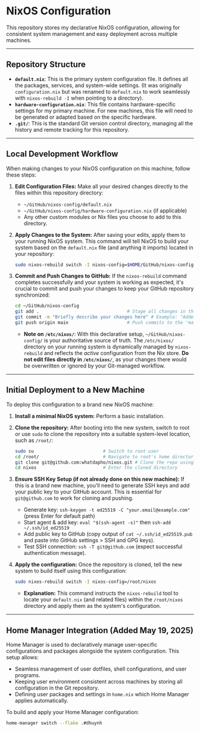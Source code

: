 # NixOS Configuration

This repository stores my declarative NixOS configuration, allowing for consistent system management and easy deployment across multiple machines.

---

## Repository Structure

* **`default.nix`**: This is the primary system configuration file. It defines all the packages, services, and system-wide settings. (It was originally `configuration.nix` but was renamed to `default.nix` to work seamlessly with `nixos-rebuild -I` when pointing to a directory).
* **`hardware-configuration.nix`**: This file contains hardware-specific settings for my primary machine. For new machines, this file will need to be generated or adapted based on the specific hardware.
* **`.git/`**: This is the standard Git version control directory, managing all the history and remote tracking for this repository.

---

## Local Development Workflow

When making changes to your NixOS configuration on this machine, follow these steps:

1.  **Edit Configuration Files:**
    Make all your desired changes directly to the files within this repository directory:
    * `~/GitHub/nixos-config/default.nix`
    * `~/GitHub/nixos-config/hardware-configuration.nix` (if applicable)
    * Any other custom modules or Nix files you choose to add to this directory.

2.  **Apply Changes to the System:**
    After saving your edits, apply them to your running NixOS system. This command will tell NixOS to build your system based on the `default.nix` file (and anything it imports) located in your repository:
    ```bash
    sudo nixos-rebuild switch -I nixos-config=$HOME/GitHub/nixos-config
    ```

3.  **Commit and Push Changes to GitHub:**
    If the `nixos-rebuild` command completes successfully and your system is working as expected, it's crucial to commit and push your changes to keep your GitHub repository synchronized:
    ```bash
    cd ~/GitHub/nixos-config
    git add .                                 # Stage all changes in the directory
    git commit -m "Briefly describe your changes here" # Example: "Added new user program and updated desktop environment."
    git push origin main                      # Push commits to the 'main' branch on GitHub
    ```
    * **Note on `/etc/nixos/`**: With this declarative setup, `~/GitHub/nixos-config/` is your authoritative source of truth. The `/etc/nixos/` directory on your running system is dynamically managed by `nixos-rebuild` and reflects the *active* configuration from the Nix store. **Do not edit files directly in `/etc/nixos/`**, as your changes there would be overwritten or ignored by your Git-managed workflow.

---

## Initial Deployment to a New Machine

To deploy this configuration to a brand new NixOS machine:

1.  **Install a minimal NixOS system:** Perform a basic installation.
2.  **Clone the repository:**
    After booting into the new system, switch to root or use `sudo` to clone the repository into a suitable system-level location, such as `/root/`:
    ```bash
    sudo su                          # Switch to root user
    cd /root/                        # Navigate to root's home directory
    git clone git@github.com:whatdapho/nixos.git # Clone the repo using SSH
    cd nixos                         # Enter the cloned directory
    ```
3.  **Ensure SSH Key Setup (if not already done on this new machine):**
    If this is a brand new machine, you'll need to generate SSH keys and add your public key to your GitHub account. This is essential for `git@github.com` to work for cloning and pushing.
    * Generate key: `ssh-keygen -t ed25519 -C "your.email@example.com"` (press Enter for default path)
    * Start agent & add key: `eval "$(ssh-agent -s)"` then `ssh-add ~/.ssh/id_ed25519`
    * Add public key to GitHub (copy output of `cat ~/.ssh/id_ed25519.pub` and paste into GitHub settings > SSH and GPG keys).
    * Test SSH connection: `ssh -T git@github.com` (expect successful authentication message).

4.  **Apply the configuration:**
    Once the repository is cloned, tell the new system to build itself using this configuration:
    ```bash
    sudo nixos-rebuild switch -I nixos-config=/root/nixos
    ```
    * **Explanation:** This command instructs the `nixos-rebuild` tool to locate your `default.nix` (and related files) within the `/root/nixos` directory and apply them as the system's configuration.

---

## Home Manager Integration (Added May 19, 2025)

Home Manager is used to declaratively manage user-specific configurations and packages alongside the system configuration. This setup allows:

* Seamless management of user dotfiles, shell configurations, and user programs.
* Keeping user environment consistent across machines by storing all configuration in the Git repository.
* Defining user packages and settings in `home.nix` which Home Manager applies automatically.

To build and apply your Home Manager configuration:

```bash
home-manager switch --flake .#dhuynh

